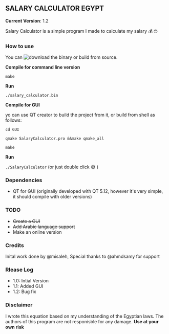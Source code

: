 ## SALARY CALCULATOR EGYPT 

**Current Version**: 1.2

Salary Calculator is a simple program I made to calculate my salary :moneybag: :nerd_face:

### How to use

You can ![download](https://github.com/misaleh/salary-calculator-egypt/releases) the binary or build from source.


**Compile for command line version**

```
make
```

**Run**

```
./salary_calculator.bin
```
**Compile for GUI**

yo can use QT creator to build the project from it, or build from shell as follows:

```
cd GUI
```

```
qmake SalaryCalculator.pro &&make qmake_all
```
```
make
```

**Run**

```./SalaryCalculator``` (or just double click :sweat_smile: )

### Dependencies
* QT for GUI (originally developed with QT 5.12, however it's very simple, it should compile with older versions)
### TODO
 * ~~Create a GUI~~
 * ~~Add Arabic language support~~
 * Make an online version

### Credits 
Inital work done by @misaleh, Special thanks to @ahmdsamy for support
 
### Rlease Log
 * 1.0: Intial Version
 * 1.1: Added GUI
 * 1.2: Bug fix 

### Disclaimer
I wrote this equation based on my understanding of the Egyptian laws. The authors of this program are not responisble for any damage. **Use at your own risk**
